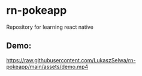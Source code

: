 # rn-pokeapp

Repository for learning react native

## Demo:

https://raw.githubusercontent.com/LukaszSelwa/rn-pokeapp/main/assets/demo.mp4

